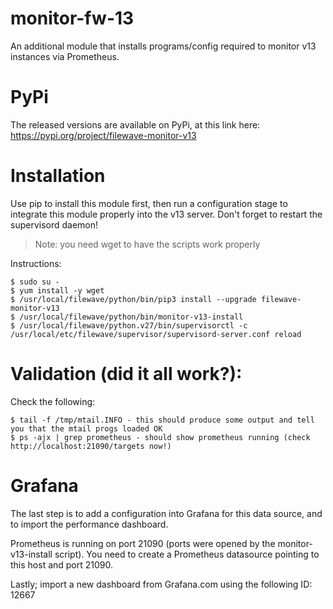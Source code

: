 # monitor-fw-13
An additional module that installs programs/config required to monitor v13 instances via Prometheus. 

# PyPi
The released versions are available on PyPi, at this link here: https://pypi.org/project/filewave-monitor-v13

# Installation
Use pip to install this module first, then run a configuration stage to integrate this module properly into the v13 server. Don't forget to restart the supervisord daemon!

> Note: you need wget to have the scripts work properly 

Instructions:

    $ sudo su -
    $ yum install -y wget
    $ /usr/local/filewave/python/bin/pip3 install --upgrade filewave-monitor-v13
    $ /usr/local/filewave/python/bin/monitor-v13-install
    $ /usr/local/filewave/python.v27/bin/supervisorctl -c /usr/local/etc/filewave/supervisor/supervisord-server.conf reload

# Validation (did it all work?): 
Check the following: 

    $ tail -f /tmp/mtail.INFO - this should produce some output and tell you that the mtail progs loaded OK
    $ ps -ajx | grep prometheus - should show prometheus running (check http://localhost:21090/targets now!)
    
# Grafana 
The last step is to add a configuration into Grafana for this data source, and to import the performance dashboard. 

Prometheus is running on port 21090 (ports were opened by the monitor-v13-install script).  You need to create a Prometheus datasource pointing to this host and port 21090.

Lastly; import a new dashboard from Grafana.com using the following ID: 12667
